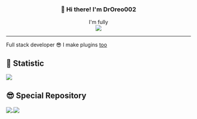 <h3 align="center">👋 Hi there! I'm DrOreo002</h3>
<p align="center">
  I'm fully 
  </br>
  <img src="https://forthebadge.com/images/badges/powered-by-coffee.svg" />
</p>

---
Full stack developer 😎 I make plugins <a href="https://www.spigotmc.org/resources/authors/droreo002.416123/">too</a>

<h2>🖖 Statistic</h1>
<a href="https://github.com/anuraghazra/github-readme-stats">
  <img align="center" src="https://github-readme-stats.vercel.app/api?username=droreo002&show_icons=true" />
</a>
<br>
<h2>😎 Special Repository</h1>
<a href="https://github.com/anuraghazra/github-readme-stats">
  <img align="center" src="https://github-readme-stats.vercel.app/api/pin/?username=droreo002&repo=oreocore" />
</a>
<a href="https://github.com/anuraghazra/github-readme-stats">
  <img align="center" src="https://github-readme-stats.vercel.app/api/pin/?username=droreo002&repo=growtopiabot" />
</a>
